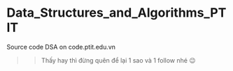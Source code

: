 # Data_Structures_and_Algorithms_PTIT
Source code DSA on code.ptit.edu.vn
>> Thấy hay thì đừng quên để lại 1 sao và 1 follow nhé 😉
